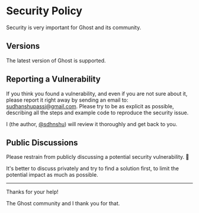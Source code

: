 # Security Policy

Security is very important for Ghost and its community.

## Versions

The latest version of Ghost is supported.

## Reporting a Vulnerability

If you think you found a vulnerability, and even if you are not sure about it, please report it right away by sending an email to: sudhanshupassi@gmail.com. Please try to be as explicit as possible, describing all the steps and example code to reproduce the security issue.

I (the author, [@sdhnshu](https://twitter.com/sudhanshupassi)) will review it thoroughly and get back to you.

## Public Discussions

Please restrain from publicly discussing a potential security vulnerability. 🙊

It's better to discuss privately and try to find a solution first, to limit the potential impact as much as possible.

---

Thanks for your help!

The Ghost community and I thank you for that.
